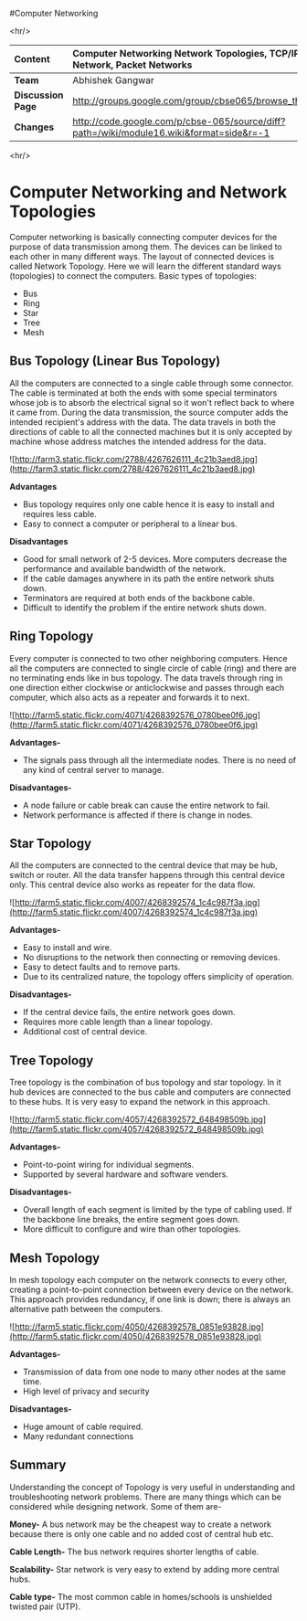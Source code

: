 #Computer Networking



&lt;hr/&gt;



| **Content** |  Computer Networking Network Topologies, TCP/IP addressing, MAC, Switched Network, Packet Networks |
|:------------|:---------------------------------------------------------------------------------------------------|
| **Team**    | Abhishek Gangwar                                                                                   |
| **Discussion Page** | http://groups.google.com/group/cbse065/browse_thread/thread/f87259640b4b0edd#                      |
| **Changes** | http://code.google.com/p/cbse-065/source/diff?path=/wiki/module16.wiki&format=side&r=-1            |



&lt;hr/&gt;





# Computer Networking and Network Topologies #


Computer networking is basically connecting computer devices for the purpose of data transmission among them. The devices can be linked to each other in many different ways. The layout of connected devices is called Network Topology. Here we will learn the different standard ways (topologies) to connect the computers.
Basic types of topologies:


  * Bus
  * Ring
  * Star
  * Tree
  * Mesh



## Bus Topology (Linear Bus Topology) ##



All the computers are connected to a single cable through some connector.  The cable is terminated at both the ends with some special terminators whose job is to absorb the electrical signal so it won't reflect back to where it came from. During the data transmission, the source computer adds the intended recipient's address with the data. The data travels in both the directions of cable to all the connected machines but it is only accepted by machine whose address matches the intended address for the data.

![http://farm3.static.flickr.com/2788/4267626111_4c21b3aed8.jpg](http://farm3.static.flickr.com/2788/4267626111_4c21b3aed8.jpg)


**Advantages**

  * Bus topology requires only one cable hence it is easy to install and requires less cable.
  * Easy to connect a computer or peripheral to a linear bus.

**Disadvantages**
  * Good for small network of 2-5 devices. More computers decrease the performance and available bandwidth of the network.
  * If the cable damages anywhere in its path the entire network shuts down.
  * Terminators are required at both ends of the backbone cable.
  * Difficult to identify the problem if the entire network shuts down.



## Ring Topology ##

Every computer is connected to two other neighboring computers. Hence all the computers are connected to single circle of cable (ring) and there are no terminating ends like in bus topology. The data travels through ring in one direction either clockwise or anticlockwise and passes through each computer, which also acts as a repeater and forwards it to next.

![http://farm5.static.flickr.com/4071/4268392576_0780bee0f6.jpg](http://farm5.static.flickr.com/4071/4268392576_0780bee0f6.jpg)

**Advantages-**
  * The signals pass through all the intermediate nodes. There is no need of any kind of central server to manage.

**Disadvantages-**
  * A node failure or cable break can cause the entire network to fail.
  * Network performance is affected if there is change in nodes.


## Star Topology ##

All the computers are connected to the central device that may be hub, switch or router. All the data transfer happens through this central device only. This central device also works as repeater for the data flow.

![http://farm5.static.flickr.com/4007/4268392574_1c4c987f3a.jpg](http://farm5.static.flickr.com/4007/4268392574_1c4c987f3a.jpg)

**Advantages-**
  * Easy to install and wire.
  * No disruptions to the network then connecting or removing devices.
  * Easy to detect faults and to remove parts.
  * Due to its centralized nature, the topology offers simplicity of operation.

**Disadvantages-**
  * If the central device fails, the entire network goes down.
  * Requires more cable length than a linear topology.
  * Additional cost of central device.



## Tree Topology ##

Tree topology is the combination of bus topology and star topology. In it hub devices are connected to the bus cable and computers are connected to these hubs. It is very easy to expand the network in this approach.

![http://farm5.static.flickr.com/4057/4268392572_648498509b.jpg](http://farm5.static.flickr.com/4057/4268392572_648498509b.jpg)

**Advantages-**
  * Point-to-point wiring for individual segments.
  * Supported by several hardware and software venders.

**Disadvantages-**

  * Overall length of each segment is limited by the type of cabling used.  If the backbone line breaks, the entire segment goes down.
  * More difficult to configure and wire than other topologies.



## Mesh Topology ##

In mesh topology each computer on the network connects to every other, creating a point-to-point connection between every device on the network. This approach provides redundancy, if one link is down; there is always an alternative path between the computers.

![http://farm5.static.flickr.com/4050/4268392578_0851e93828.jpg](http://farm5.static.flickr.com/4050/4268392578_0851e93828.jpg)

**Advantages-**

  * Transmission of data from one node to many other nodes at the same time.
  * High level of privacy and security


**Disadvantages-**
  * Huge amount of cable required.
  * Many redundant connections




## Summary ##

Understanding the concept of Topology is very useful in understanding and troubleshooting network problems. There are many things which can be considered while designing network. Some of them are-


**Money-** A bus network may be the cheapest way to create a network because there is only one cable and no added cost of central hub etc.


**Cable Length-** The bus network requires shorter lengths of cable.

**Scalability-** Star network is very easy to extend by adding more central hubs.

**Cable type-** The most common cable in homes/schools is unshielded twisted pair (UTP).